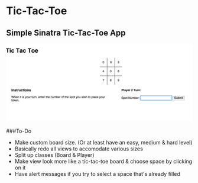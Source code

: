 # Tic-Tac-Toe

## Simple Sinatra Tic-Tac-Toe App

![alt tag](public/imgs/screenshot2.png)

###To-Do
* Make custom board size. (Or at least have an easy, medium & hard level)
* Basically redo all views to accomodate various sizes
* Split up classes (Board & Player)
* Make view look more like a tic-tac-toe board & choose space by clicking on it
* Have alert messages if you try to select a space that's already filled